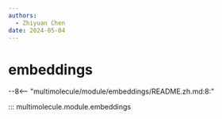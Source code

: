 ```yaml
---
authors:
  - Zhiyuan Chen
date: 2024-05-04
---
```


# embeddings

--8<-- "multimolecule/module/embeddings/README.zh.md:8:"

::: multimolecule.module.embeddings
